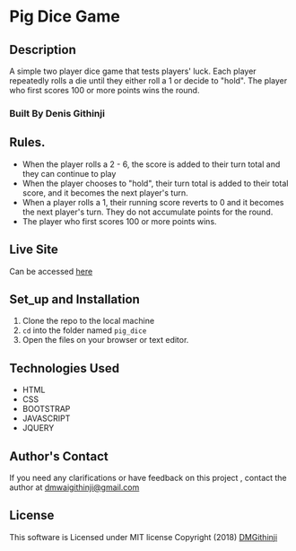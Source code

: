 # Pig Dice Game
## Description
A simple  two player dice game that tests players' luck. Each player repeatedly rolls a die until they either roll a 1 or decide to "hold".
The player who first scores 100 or more points wins the round.

### Built By Denis Githinji

## Rules. 
* When the player rolls a 2 - 6, the score is added to their turn total and they can continue to play
* When the player chooses to "hold", their turn total is added to their total score, and it becomes the next player's turn.
* When a player rolls a 1, their running score reverts to 0 and it becomes the next player's turn. They do not accumulate points for the round.
* The player who first scores 100 or more points wins.

## Live Site
Can be accessed [here](https://dmgithinji.github.io/pig_dice/)

## Set_up and Installation
1. Clone the repo to the local machine
2. `cd` into the folder named `pig_dice`
3. Open the files on your browser or text editor.

## Technologies Used
* HTML
* CSS
* BOOTSTRAP
* JAVASCRIPT
* JQUERY

## Author's Contact
If you need any clarifications or have feedback on this project , contact the author at [dmwaigithinji@gmail.com](mailto:dmwaigithinji@gmail.com)

## License
This software is Licensed under MIT license Copyright (2018) [DMGithinji](https://opensource.org/)
